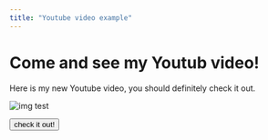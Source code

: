 ```yaml
---
title: "Youtube video example"
---
```


# Come and see my Youtub video!

Here is my new Youtube video, you should definitely check it out.

![img test](/rss-feed-test/images/ad2.jpg)


<button>check it out!</button>
